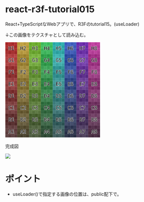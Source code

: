 # react-r3f-tutorial015
React+TypeScriptなWebアプリで、R3Fのtutorial15。(useLoader)

↓この画像をテクスチャとして読み込む。

<img src="https://github.com/aaaa1597/react-r3f-tutorial015/blob/main/public/imgs/grid.png" width="300px">

完成図<br />

<img src="https://storage.googleapis.com/zenn-user-upload/471296c12993-20231226.png" width="300px">

# ポイント
- useLoader()で指定する画像の位置は、public配下で。
